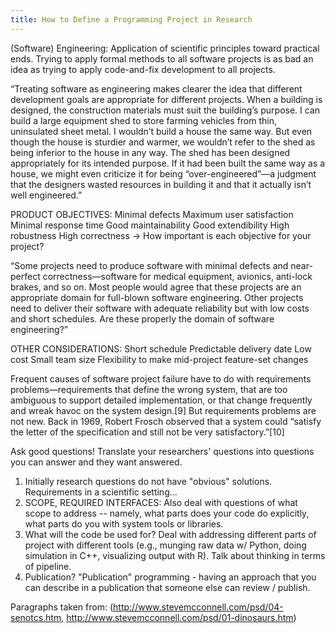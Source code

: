 ```yaml
---
title: How to Define a Programming Project in Research
---
```


(Software) Engineering: Application of scientific principles toward practical ends. Trying to apply formal methods to all software projects is as bad an idea as trying to apply code-and-fix development to all projects.

“Treating software as engineering makes clearer the idea that different development goals are appropriate for different projects. When a building is designed, the construction materials must suit the building’s purpose. I can build a large equipment shed to store farming vehicles from thin, uninsulated sheet metal. I wouldn’t build a house the same way. But even though the house is sturdier and warmer, we wouldn’t refer to the shed as being inferior to the house in any way. The shed has been designed appropriately for its intended purpose. If it had been built the same way as a house, we might even criticize it for being “over-engineered”—a judgment that the designers wasted resources in building it and that it actually isn’t well engineered.”

PRODUCT OBJECTIVES:
Minimal defects
Maximum user satisfaction
Minimal response time
Good maintainability
Good extendibility
High robustness
High correctness
→ How important is each objective for your project?

“Some projects need to produce software with minimal defects and near-perfect correctness—software for medical equipment, avionics, anti-lock brakes, and so on. Most people would agree that these projects are an appropriate domain for full-blown software engineering. Other projects need to deliver their software with adequate reliability but with low costs and short schedules. Are these properly the domain of software engineering?”

OTHER CONSIDERATIONS:
Short schedule
Predictable delivery date
Low cost
Small team size
Flexibility to make mid-project feature-set changes

Frequent causes of software project failure have to do with requirements problems—requirements that define the wrong system, that are too ambiguous to support detailed implementation, or that change frequently and wreak havoc on the system design.[9] But requirements problems are not new. Back in 1969, Robert Frosch observed that a system could “satisfy the letter of the specification and still not be very satisfactory.”[10]

Ask good questions! Translate your researchers' questions into questions you can answer and they want answered.
1. Initially research questions do not have "obvious" solutions. Requirements in a scientific setting...
2. SCOPE, REQUIRED INTERFACES: Also deal with questions of what scope to address -- namely, what parts does your
code do explicitly, what parts do you with system tools or libraries.
3. What will the code be used for? Deal with addressing different parts of project with different tools (e.g.,
munging raw data w/ Python, doing simulation in C++, visualizing output with R).
Talk about thinking in terms of pipeline.
4. Publication? "Publication" programming - having an approach that you can describe in a publication
that someone else can review / publish.

Paragraphs taken from:
(http://www.stevemcconnell.com/psd/04-senotcs.htm, http://www.stevemcconnell.com/psd/01-dinosaurs.htm)
